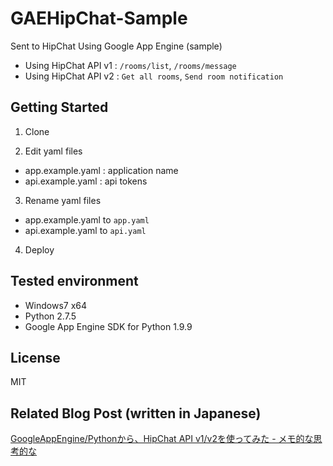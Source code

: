 GAEHipChat-Sample
=================

Sent to HipChat Using Google App Engine (sample)

- Using HipChat API v1 : `/rooms/list`, `/rooms/message`
- Using HipChat API v2 : `Get all rooms`, `Send room notification`

## Getting Started

1. Clone

2. Edit yaml files
  - app.example.yaml : application name
  - api.example.yaml : api tokens

3. Rename yaml files
  - app.example.yaml to `app.yaml`
  - api.example.yaml to `api.yaml`

4. Deploy

## Tested environment
 * Windows7 x64
 * Python 2.7.5
 * Google App Engine SDK for Python 1.9.9


## License
MIT

## Related Blog Post (written in Japanese)
[GoogleAppEngine/Pythonから、HipChat API v1/v2を使ってみた - メモ的な思考的な](http://thinkami.hatenablog.com/entry/2014/08/15/072455)
